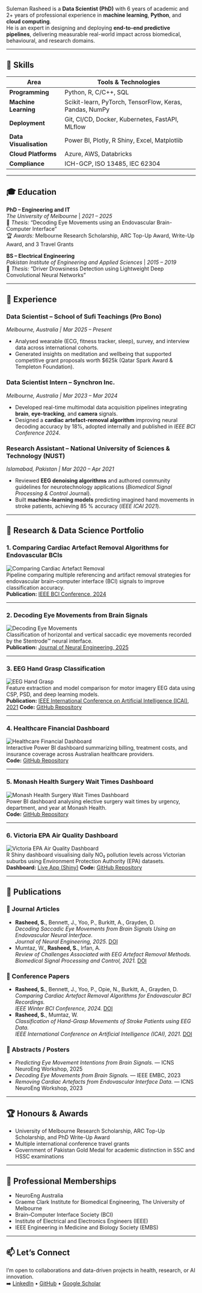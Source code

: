 <!--
# Suleman Rasheed  
📍 Melbourne, Australia | 📞 +61 467 027 013 | ✉️ [SulemanRasheedEngr@gmail.com](mailto:SulemanRasheedEngr@gmail.com)  
🔗 [LinkedIn](https://www.linkedin.com/in/suleman-rasheed/) • [GitHub](https://github.com/SulemanRasheed) • [Google Scholar](https://scholar.google.com/citations?user=wUt7qi0AAAAJ&hl=en)
---
-->

Suleman Rasheed is a **Data Scientist (PhD)** with 6 years of academic and 2+ years of professional experience in **machine learning**, **Python**, and **cloud computing**.  
He is an expert in designing and deploying **end-to-end predictive pipelines**, delivering measurable real-world impact across biomedical, behavioural, and research domains.

---

## 🧩 Skills

| Area | Tools & Technologies |
|------|----------------------|
| **Programming** | Python, R, C/C++, SQL |
| **Machine Learning** | Scikit-learn, PyTorch, TensorFlow, Keras, Pandas, NumPy |
| **Deployment** | Git, CI/CD, Docker, Kubernetes, FastAPI, MLflow |
| **Data Visualisation** | Power BI, Plotly, R Shiny, Excel, Matplotlib |
| **Cloud Platforms** | Azure, AWS, Databricks |
| **Compliance** | ICH-GCP, ISO 13485, IEC 62304 |

---

## 🎓 Education
**PhD – Engineering and IT**  
*The University of Melbourne* | *2021 – 2025*  
📄 *Thesis:* “Decoding Eye Movements using an Endovascular Brain-Computer Interface”  
🏆 *Awards:* Melbourne Research Scholarship, ARC Top-Up Award, Write-Up Award, and 3 Travel Grants  

**BS – Electrical Engineering**  
*Pakistan Institute of Engineering and Applied Sciences* | *2015 – 2019*  
📄 *Thesis:* “Driver Drowsiness Detection using Lightweight Deep Convolutional Neural Networks”

---

## 💼 Experience

### **Data Scientist – School of Sufi Teachings (Pro Bono)**  
*Melbourne, Australia | Mar 2025 – Present*  
- Analysed wearable (ECG, fitness tracker, sleep), survey, and interview data across international cohorts.  
- Generated insights on meditation and wellbeing that supported competitive grant proposals worth \$625k (Qatar Spark Award & Templeton Foundation).

### **Data Scientist Intern – Synchron Inc.**  
*Melbourne, Australia | Mar 2023 – Mar 2024*  
- Developed real-time multimodal data acquisition pipelines integrating **brain**, **eye-tracking**, and **camera** signals.  
- Designed a **cardiac artefact-removal algorithm** improving neural decoding accuracy by 18%, adopted internally and published in *IEEE BCI Conference 2024*.

### **Research Assistant – National University of Sciences & Technology (NUST)**  
*Islamabad, Pakistan | Mar 2020 – Apr 2021*  
- Reviewed **EEG denoising algorithms** and authored community guidelines for neurotechnology applications (*Biomedical Signal Processing & Control* Journal).  
- Built **machine-learning models** predicting imagined hand movements in stroke patients, achieving 85 % accuracy (*IEEE ICAI 2021*).

---

## 🧠 Research & Data Science Portfolio

### 1. Comparing Cardiac Artefact Removal Algorithms for Endovascular BCIs  
![Comparing Cardiac Artefact Removal](https://github.com/SulemanRasheed/SulemanRasheed.github.io/blob/main/images/Comparing%20Cardiac%20Artefact%20Removal%20Algorithms%20for%20Endovascular%20Neural%20Interfaces.png?raw=true)  
Pipeline comparing multiple referencing and artifact removal strategies for endovascular brain–computer interface (BCI) signals to improve classification accuracy.  
**Publication:** [IEEE BCI Conference, 2024](10.1109/BCI60775.2024.10480513)  

---

### 2. Decoding Eye Movements from Brain Signals  
![Decoding Eye Movements](https://github.com/SulemanRasheed/SulemanRasheed.github.io/blob/main/images/Decoding%20Eye%20Movements%20from%20Brain%20Signals.png?raw=true)  
Classification of horizontal and vertical saccadic eye movements recorded by the Stentrode™ neural interface.  
**Publication:** [Journal of Neural Engineering, 2025](https://iopscience.iop.org/article/10.1088/1741-2552/ae0f52)  

---

### 3. EEG Hand Grasp Classification  
![EEG Hand Grasp](https://github.com/SulemanRasheed/SulemanRasheed.github.io/blob/main/images/EEG%20Hand%20Grasp%20Classification%20.png?raw=true)  
Feature extraction and model comparison for motor imagery EEG data using CSP, PSD, and deep learning models.  
**Publication:** [IEEE International Conference on Artificial Intelligence (ICAI), 2021]([https://embc.embs.org/2023](https://ieeexplore.ieee.org/document/9445231))  
**Code:** [GitHub Repository](https://github.com/SulemanRasheed/EEG-Hand-Grasp-Classification)

---

### 4. Healthcare Financial Dashboard  
![Healthcare Financial Dashboard](https://github.com/SulemanRasheed/SulemanRasheed.github.io/blob/main/images/Healthcare%20Financial%20Dashboard.png?raw=true)  
Interactive Power BI dashboard summarizing billing, treatment costs, and insurance coverage across Australian healthcare providers.   
**Code:** [GitHub Repository](https://github.com/SulemanRasheed/Healthcare-Financial-Dashboard)

---

### 5. Monash Health Surgery Wait Times Dashboard  
![Monash Health Surgery Wait Times Dashboard](https://github.com/SulemanRasheed/SulemanRasheed.github.io/blob/main/images/Monash%20Health%20Surgery%20Wait%20Times%20Dashboard.png?raw=true)  
Power BI dashboard analysing elective surgery wait times by urgency, department, and year at Monash Health.  
**Code:** [GitHub Repository](https://github.com/SulemanRasheed/Monash-Health-Surgery-Wait-Times)

---

### 6. Victoria EPA Air Quality Dashboard  
![Victoria EPA Air Quality Dashboard](https://github.com/SulemanRasheed/SulemanRasheed.github.io/blob/main/images/Victoria%20EPA%20Air%20Quality%20Dashboard.png?raw=true)  
R Shiny dashboard visualising daily NO₂ pollution levels across Victorian suburbs using Environment Protection Authority (EPA) datasets.  
**Dashboard:** [Live App (Shiny)](https://sulemanrasheed.shinyapps.io/Victoria_Air_Quality_EPA_2024_Data/)
**Code:** [GitHub Repository](https://github.com/SulemanRasheed/Victoria_Air_Quality_EPA_2024_Data)





--- 

## 🧾 Publications

### 🧠 Journal Articles
- **Rasheed, S.**, Bennett, J., Yoo, P., Burkitt, A., Grayden, D.  
  *Decoding Saccadic Eye Movements from Brain Signals Using an Endovascular Neural Interface.*  
  *Journal of Neural Engineering, 2025.* [DOI](https://iopscience.iop.org/article/10.1088/1741-2552/ae0f52)
- Mumtaz, W., **Rasheed, S.**, Irfan, A.  
  *Review of Challenges Associated with EEG Artefact Removal Methods.*  
  *Biomedical Signal Processing and Control, 2021.* [DOI](https://doi.org/10.1016/j.bspc.2021.102741)

### 🎤 Conference Papers
- **Rasheed, S.**, Bennett, J., Yoo, P., Opie, N., Burkitt, A., Grayden, D.  
  *Comparing Cardiac Artefact Removal Algorithms for Endovascular BCI Recordings.*  
  *IEEE Winter BCI Conference, 2024.* [DOI](https://doi.org/10.1109/BCI60775.2024.10480513)
- **Rasheed, S.**, Mumtaz, W.  
  *Classification of Hand-Grasp Movements of Stroke Patients using EEG Data.*  
  *IEEE International Conference on Artificial Intelligence (ICAI), 2021.* [DOI](https://doi.org/10.1109/ICAI52203.2021.9445231)

### 🧩 Abstracts / Posters
- *Predicting Eye Movement Intentions from Brain Signals.* — ICNS NeuroEng Workshop, 2025  
- *Decoding Eye Movements from Brain Signals.* — IEEE EMBC, 2023  
- *Removing Cardiac Artefacts from Endovascular Interface Data.* — ICNS NeuroEng Workshop, 2023  

---

## 🏆 Honours & Awards
- University of Melbourne Research Scholarship, ARC Top-Up Scholarship, and PhD Write-Up Award  
- Multiple international conference travel grants  
- Government of Pakistan Gold Medal for academic distinction in SSC and HSSC examinations  

---

## 👥 Professional Memberships
- NeuroEng Australia  
- Graeme Clark Institute for Biomedical Engineering, The University of Melbourne  
- Brain–Computer Interface Society (BCI)  
- Institute of Electrical and Electronics Engineers (IEEE)  
- IEEE Engineering in Medicine and Biology Society (EMBS)  

---

## 📫 Let’s Connect
I’m open to collaborations and data-driven projects in health, research, or AI innovation.  
➡️ [LinkedIn](https://www.linkedin.com/in/suleman-rasheed/) • [GitHub](https://github.com/SulemanRasheed) • [Google Scholar](https://scholar.google.com/citations?user=wUt7qi0AAAAJ&hl=en)

